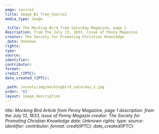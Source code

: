 ```yaml
---
page: source1
title: Image_№1_from_Source1
media_type: image

_title: The Mocking-Bird from Saturday Magazine, page 1
description: from the July 13, 1833, issue of Penny Magazine
creator: The Society for Promoting Christian Knowledge
_date: Unknown
rights: 
type: 
source:
identifier:
contributor:
format:
credit_(IPTC):
date_created_(IPTC):

_path: /assets/img/mockingbird_saturday_1.jpg
order: '01'
layout: image_description
---
```


_title: Mocking Bird Article from Penny Magazine, page 1
description: from the July 13, 1833, issue of Penny Magazin
creator: The Society for Promoting Christian Knowledge 
_date: Unknown
rights: 
type: 
source:
identifier:
contributor:
format:
credit_(IPTC):
date_created_(IPTC):
